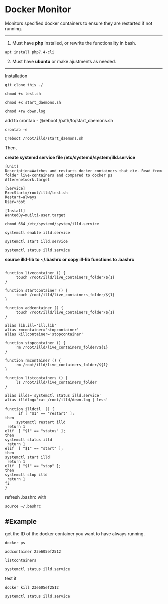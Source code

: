 # Docker Monitor
Monitors specified docker containers to ensure they are restarted if not running.


----
 1. Must have **php** installed, or rewrite the functionality in bash.
 ```
 apt install php7.4-cli
 ```
 2. Must have **ubuntu** or make ajustments as needed.



----
Installation
```
git clone this ./
```
```
chmod +x test.sh
```
```
chmod +x start_daemons.sh
```
```
chmod +rw down.log 
```


add to crontab - @reboot /path/to/start_daemons.sh
```
crontab -e
```
```
@reboot /root/illd/start_daemons.sh
```
Then,

**create systemd service file /etc/systemd/system/illd.service**
```
[Unit]
Description=Watches and restarts docker containers that die. Read from folder live-containers and compared to docker ps
After=network.target

[Service]
ExecStart=/root/illd/test.sh
Restart=always
User=root

[Install]
WantedBy=muilti-user.target
```
```
chmod 664 /etc/systemd/system/illd.service
```


```
systemctl enable illd.service 
```
```
systemctl start illd.service 
```
```
systemctl status illd.service 
```



**source illd-lib to ~/.bashrc or copy ill-lib functions to .bashrc** 
```

function livecontainer () {
     touch /root/illd/live_containers_folder/${1}
}

function startcontainer () {
     touch /root/illd/live_containers_folder/${1}
}

function addcontainer () {
     touch /root/illd/live_containers_folder/${1}
}

alias lib.ill='ill.lib'
alias rmcontainer='stopcontainer'
alias killcontainer='stopcontainer'

function stopcontainer () {
     rm /root/illd/live_containers_folder/${1}
}

function rmcontainer () {
     rm /root/illd/live_containers_folder/${1}
}

function listcontainers () {
     ls /root/illd/live_containers_folder
}           

alias illds='systemctl status illd.service'
alias illdlog='cat /root/illd/down.log | less'

function illdctl  () {
      if [ "$1" == "restart" ]; 
then
     systemctl restart illd
 return 1
elif  [ "$1" == "status" ];
then
systemctl status illd
 return 1           
elif  [ "$1" == "start" ];
then
systemctl start illd
 return 1
elif  [ "$1" == "stop" ];
then
systemctl stop illd
 return 1           
fi
}

```
refresh .bashrc  with 
```
source ~/.bashrc
```



#Example
----
get the ID  of the docker container you want to have always running.
```
docker ps 
```
```
addcontainer 23e605ef2512
```
```
listcontainers
```
```
systemctl status illd.service 
```
test it
```
docker kill 23e605ef2512
```
```
systemctl status illd.service 
```



